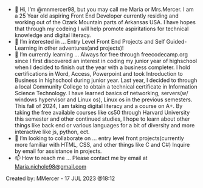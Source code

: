 - 👋 Hi, I’m @mnmercer98, but you may call me Maria or Mrs.Mercer. I am a 25 Year old aspiring Front End Developer currently residing and working out of the Ozark Mountain parts of Arkansas USA. I have hopes that through my codeing I will help promote aspiritations for technical knowledge and digital literacy. 
- 👀 I’m interested in ... Entry Level Front End Projects and Self Guided-Learning in other adventures(and projects)!
- 🌱 I’m currently learning ... Always for free through freecodecamp.org since I first discovered an interest in coding my junior year of highschool when I decided to finish out the year with a business completer. I hold certifications in Word, Access, Powerpoint and took Introduction to Business in highschool during junior year. Last year, I  decided to through a local Community College to obtain a technical certificate in Information Science Technology. I have learned basics of networking, servers(w/ windows hypervisor and Linux os), Linux os in the previous semesters. This fall of 2024, I am taking digital literacy and a course on A+. By taking the free available courses like cs50 through Harvard University this semester  and other continued studies, I hope to learn about other things like back end or various languages for a bit of diversity and more interactive like js, python, ect.
- 💞️ I’m looking to collaborate on ... entry level front projects(currently more familiar with HTML, CSS, and other things like C and C#) Inquire by email for assistance in projects.
- 📫 How to reach me ... Please contact me by email at Maria.nichole98@gmail.com

Created by: MMercer - 17 JUL 2023 @18:12
<!---
mnmercer98/mnmercer98 is a ✨ special ✨ repository because its `README.md` (this file) appears on your GitHub profile.
You can click the Preview link to take a look at your changes.
--->
